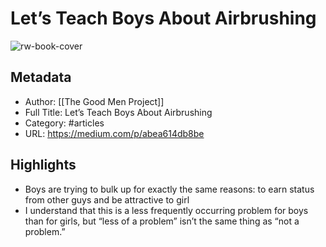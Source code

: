 # Let’s Teach Boys About Airbrushing

![rw-book-cover](https://readwise-assets.s3.amazonaws.com/static/images/article2.74d541386bbf.png)

## Metadata
- Author: [[The Good Men Project]]
- Full Title: Let’s Teach Boys About Airbrushing
- Category: #articles
- URL: https://medium.com/p/abea614db8be

## Highlights
- Boys are trying to bulk up for exactly the same reasons: to earn status from other guys and be attractive to girl
- I understand that this is a less frequently occurring problem for boys than for girls, but “less of a problem” isn’t the same thing as “not a problem.”
